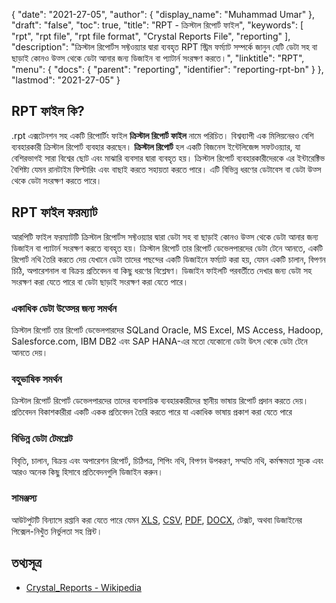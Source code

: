 {
  "date": "2021-27-05",
  "author": {
    "display_name": "Muhammad Umar"
  },
  "draft": "false",
  "toc": true,
  "title": "RPT - ক্রিস্টাল রিপোর্ট ফাইল",
  "keywords": [
    "rpt",
    "rpt file",
    "rpt file format",
    "Crystal Reports File",
    "reporting"
  ],
  "description": "ক্রিস্টাল রিপোর্টস সফ্টওয়্যার দ্বারা ব্যবহৃত RPT স্ট্রিম ফর্ম্যাট সম্পর্কে জানুন যেটি ডেটা সহ বা ছাড়াই কোনও উত্স থেকে ডেটা আনার জন্য ডিজাইন বা প্যাটার্ন সংরক্ষণ করতে।",
  "linktitle": "RPT",
  "menu": {
    "docs": {
      "parent": "reporting",
      "identifier": "reporting-rpt-bn"
    }
  },
  "lastmod": "2021-27-05"
}

## RPT ফাইল কি? ##
.rpt এক্সটেনশন সহ একটি রিপোর্টিং ফাইল **ক্রিস্টাল রিপোর্ট ফাইল** নামে পরিচিত। বিশ্বব্যাপী এক মিলিয়নেরও বেশি ব্যবহারকারী ক্রিস্টাল রিপোর্ট ব্যবহার করছেন। **ক্রিস্টাল রিপোর্ট** হল একটি বিজনেস ইন্টেলিজেন্স সফটওয়্যার, যা বেশিরভাগই সারা বিশ্বের ছোট এবং মাঝারি ব্যবসার দ্বারা ব্যবহৃত হয়। ক্রিস্টাল রিপোর্ট ব্যবহারকারীদেরকে এর ইন্টারেক্টিভ বৈশিষ্ট্য যেমন রানটাইম ফিল্টারিং এবং বাছাই করতে সহায়তা করতে পারে। এটি বিভিন্ন ধরণের ডেটাবেস বা ডেটা উত্স থেকে ডেটা সংরক্ষণ করতে পারে।

## RPT ফাইল ফরম্যাট

আরপিটি ফাইল ফরম্যাটটি ক্রিস্টাল রিপোর্টস সফ্টওয়্যার দ্বারা ডেটা সহ বা ছাড়াই কোনও উত্স থেকে ডেটা আনার জন্য ডিজাইন বা প্যাটার্ন সংরক্ষণ করতে ব্যবহৃত হয়। ক্রিস্টাল রিপোর্ট তার রিপোর্ট ডেভেলপারদের ডেটা টেনে আনতে, একটি রিপোর্ট নথি তৈরি করতে দেয় যেখানে ডেটা তাদের পছন্দের একটি ডিজাইনে ফর্ম্যাট করা হয়, যেমন একটি চালান, বিপণন চিঠি, অপারেশনাল বা বিক্রয় প্রতিবেদন বা কিছু ধরণের বিশ্লেষণ। ডিজাইন ফাইলটি পরবর্তীতে দেখার জন্য ডেটা সহ সংরক্ষণ করা যেতে পারে বা ডেটা ছাড়াই সংরক্ষণ করা যেতে পারে।

### একাধিক ডেটা উত্সের জন্য সমর্থন
ক্রিস্টাল রিপোর্ট তার রিপোর্ট ডেভেলপারদের SQLand Oracle, MS Excel, MS Access, Hadoop, Salesforce.com, IBM DB2 এবং SAP HANA-এর মতো যেকোনো ডেটা উৎস থেকে ডেটা টেনে আনতে দেয়।

### বহুভাষিক সমর্থন
ক্রিস্টাল রিপোর্ট রিপোর্ট ডেভেলপারদের তাদের ব্যবসায়িক ব্যবহারকারীদের স্থানীয় ভাষায় রিপোর্ট প্রদান করতে দেয়। প্রতিবেদন বিকাশকারীরা একটি একক প্রতিবেদন তৈরি করতে পারে যা একাধিক ভাষায় প্রকাশ করা যেতে পারে

### বিভিন্ন ডেটা টেমপ্লেট
বিবৃতি, চালান, বিক্রয় এবং অপারেশন রিপোর্ট, চিঠিপত্র, শিপিং নথি, বিপণন উপকরণ, সম্মতি নথি, কর্মক্ষমতা সূচক এবং আরও অনেক কিছু হিসাবে প্রতিবেদনগুলি ডিজাইন করুন।

### সামঞ্জস্য
আউটপুটটি বিন্যাসে রপ্তানি করা যেতে পারে যেমন [XLS](/spreadsheet/xlsx/), [CSV](/spreadsheet/csv/), [PDF](/pdf/), [DOCX](/word-processing/docx/), টেক্সট, অথবা ডিজাইনের পিক্সেল-নিখুঁত নির্ভুলতা সহ প্রিন্ট।




## তথ্যসূত্র ##

- [Crystal_Reports - Wikipedia](https://en.wikipedia.org/wiki/Crystal_Reports)

